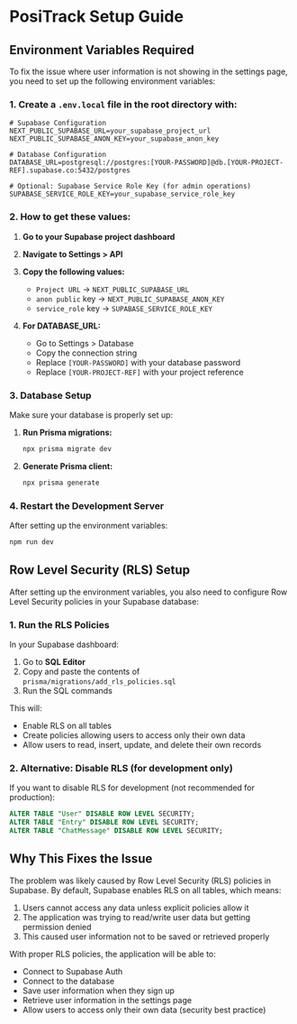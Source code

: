 # PosiTrack Setup Guide

## Environment Variables Required

To fix the issue where user information is not showing in the settings page, you need to set up the following environment variables:

### 1. Create a `.env.local` file in the root directory with:

```env
# Supabase Configuration
NEXT_PUBLIC_SUPABASE_URL=your_supabase_project_url
NEXT_PUBLIC_SUPABASE_ANON_KEY=your_supabase_anon_key

# Database Configuration
DATABASE_URL=postgresql://postgres:[YOUR-PASSWORD]@db.[YOUR-PROJECT-REF].supabase.co:5432/postgres

# Optional: Supabase Service Role Key (for admin operations)
SUPABASE_SERVICE_ROLE_KEY=your_supabase_service_role_key
```

### 2. How to get these values:

1. **Go to your Supabase project dashboard**
2. **Navigate to Settings > API**
3. **Copy the following values:**
   - `Project URL` → `NEXT_PUBLIC_SUPABASE_URL`
   - `anon public` key → `NEXT_PUBLIC_SUPABASE_ANON_KEY`
   - `service_role` key → `SUPABASE_SERVICE_ROLE_KEY`

4. **For DATABASE_URL:**
   - Go to Settings > Database
   - Copy the connection string
   - Replace `[YOUR-PASSWORD]` with your database password
   - Replace `[YOUR-PROJECT-REF]` with your project reference

### 3. Database Setup

Make sure your database is properly set up:

1. **Run Prisma migrations:**
   ```bash
   npx prisma migrate dev
   ```

2. **Generate Prisma client:**
   ```bash
   npx prisma generate
   ```

### 4. Restart the Development Server

After setting up the environment variables:

```bash
npm run dev
```

## Row Level Security (RLS) Setup

After setting up the environment variables, you also need to configure Row Level Security policies in your Supabase database:

### 1. Run the RLS Policies

In your Supabase dashboard:
1. Go to **SQL Editor**
2. Copy and paste the contents of `prisma/migrations/add_rls_policies.sql`
3. Run the SQL commands

This will:
- Enable RLS on all tables
- Create policies allowing users to access only their own data
- Allow users to read, insert, update, and delete their own records

### 2. Alternative: Disable RLS (for development only)

If you want to disable RLS for development (not recommended for production):

```sql
ALTER TABLE "User" DISABLE ROW LEVEL SECURITY;
ALTER TABLE "Entry" DISABLE ROW LEVEL SECURITY;
ALTER TABLE "ChatMessage" DISABLE ROW LEVEL SECURITY;
```

## Why This Fixes the Issue

The problem was likely caused by Row Level Security (RLS) policies in Supabase. By default, Supabase enables RLS on all tables, which means:

1. Users cannot access any data unless explicit policies allow it
2. The application was trying to read/write user data but getting permission denied
3. This caused user information not to be saved or retrieved properly

With proper RLS policies, the application will be able to:
- Connect to Supabase Auth
- Connect to the database
- Save user information when they sign up
- Retrieve user information in the settings page
- Allow users to access only their own data (security best practice) 